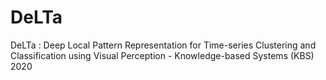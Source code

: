 # DeLTa
DeLTa : Deep Local Pattern Representation for Time-series Clustering and Classification using Visual Perception - Knowledge-based Systems (KBS) 2020
